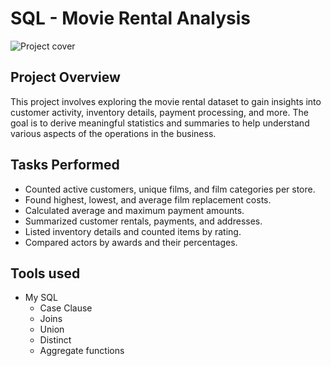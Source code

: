 # SQL - Movie Rental Analysis
![Project cover](https://github.com/user-attachments/assets/55acdc11-6192-44ea-aa9f-597ffc2760c2)
## Project Overview
This project involves exploring the movie rental dataset to gain insights into customer activity, inventory details, payment processing, and more. 
The goal is to derive meaningful statistics and summaries to help understand various aspects of the operations in the business.

## Tasks Performed
- Counted active customers, unique films, and film categories per store.
- Found highest, lowest, and average film replacement costs.
- Calculated average and maximum payment amounts.
- Summarized customer rentals, payments, and addresses.
- Listed inventory details and counted items by rating.
- Compared actors by awards and their percentages.

## Tools used 

- My SQL
  - Case Clause
  - Joins
  - Union
  - Distinct
  - Aggregate functions
